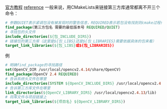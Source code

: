 [官方教程](https://cmake.org/cmake/help/latest/guide/tutorial/index.html)
[reference](https://mp.weixin.qq.com/s?__biz=MzI5MTM1MTQwMw==&mid=2247511665&idx=1&sn=49950fd6eb911c7f82eda36670a54fa2&chksm=ec131075db6499638b39f858934e52c66f25b4847d8106c60ace6487382405991cb6297c15b1&scene=27#wechat_redirect)
一般来说，用CMakeLists来链接第三方库通常都离不开三个命令：
```cmake
# 参数QUIET表示紧调包没有被发现时的警告信息，REQUIRED表示若包没有找到则cmake过程停止
find_package(第三方包名 需要的最低版本号 REQUIRED/QUIET)
# 寻找包的头文件
include_directories(${包_INCLUDE_DIRS})
# 链接包的第三方库（这里是${包_LIBS}还是${包_LIBRARIES}需要依据具体的包来看）
target_link_libraries(${包_LIBS}或${包_LIBRARIES})
```
例
```cmake
# 明确find_package的寻找路径
set(OpenCV_DIR /usr/local/opencv2.4.14/share/OpenCV)
find_package(OpenCV 2.4 REQUIRED)
# 告诉系统头文件在哪里
include_directories(SYSTEM ${OpenCV_INCLUDE_DIRS} /usr/local/opencv2.4.13/include)
# 告诉第三方库文件在哪里
link_directories(${OpenCV_LIBRARY_DIRS} /usr/local/opencv2.4.13/lib)
# 将库文件与项目链接上
target_link_libraries(${项目名} ${OpenCV_LIBRARY_DIRS})
```
